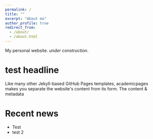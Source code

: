 ```yaml
---
permalink: /
title: ""
excerpt: "About me"
author_profile: true
redirect_from: 
  - /about/
  - /about.html
---
```


My personal website. *under construction*.

test headline
======
Like many other Jekyll-based GitHub Pages templates, academicpages makes you separate the website's content from its form. The content & metadata 

Recent news
======
* Test
* test 2
